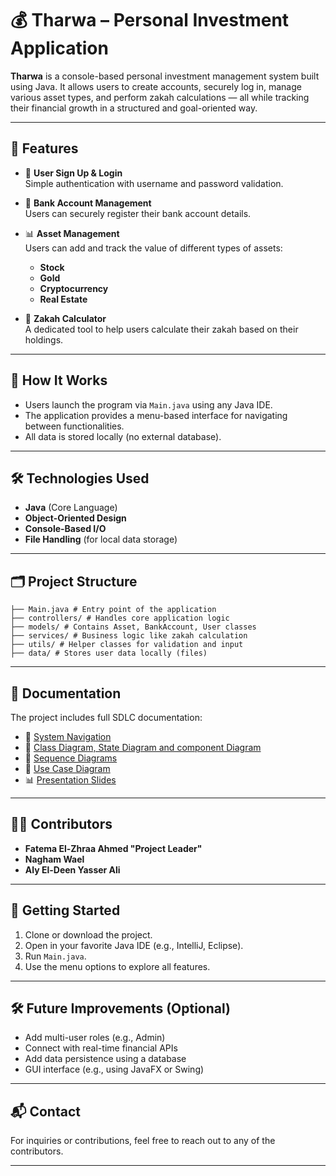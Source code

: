 # 💰 Tharwa – Personal Investment Application

**Tharwa** is a console-based personal investment management system built using Java. It allows users to create accounts, securely log in, manage various asset types, and perform zakah calculations — all while tracking their financial growth in a structured and goal-oriented way.

---

## 📌 Features

- 🔐 **User Sign Up & Login**  
  Simple authentication with username and password validation.

- 🏦 **Bank Account Management**  
  Users can securely register their bank account details.

- 📊 **Asset Management**  
  Users can add and track the value of different types of assets:
    - **Stock**
    - **Gold**
    - **Cryptocurrency**
    - **Real Estate**

- 🕌 **Zakah Calculator**  
  A dedicated tool to help users calculate their zakah based on their holdings.

---

## 🧠 How It Works

- Users launch the program via `Main.java` using any Java IDE.
- The application provides a menu-based interface for navigating between functionalities.
- All data is stored locally (no external database).

---

## 🛠️ Technologies Used

- **Java** (Core Language)
- **Object-Oriented Design**
- **Console-Based I/O**
- **File Handling** (for local data storage)

---

## 🗂️ Project Structure

```angular2html
├── Main.java # Entry point of the application
├── controllers/ # Handles core application logic
├── models/ # Contains Asset, BankAccount, User classes
├── services/ # Business logic like zakah calculation
├── utils/ # Helper classes for validation and input
├── data/ # Stores user data locally (files)
```
---

## 📄 Documentation

The project includes full SDLC documentation:

- 📙 [System Navigation](https://miro.com/app/board/uXjVIOBRPhU=/)
- 🧪 [Class Diagram, State Diagram and component Diagram](https://app.diagrams.net/#G1ur9hwcOiEpEGw7NfDLpcxsdzo6gH-VJE#%7B%22pageId%22%3A%22C5RBs43oDa-KdzZeNtuy%22%7D)
- 🧪 [Sequence Diagrams](https://app.diagrams.net/#G1p_RpdmRiZOA_I9Y83zHgBazrg6ZugS6y#%7B%22pageId%22%3A%222YBvvXClWsGukQMizWep%22%7D)
- 🧪 [Use Case Diagram](https://drive.google.com/file/d/1-l8eXZtXxFNTDgrA5A3z2VnGhiTnrksV/view?usp=sharing)
- 📊 [Presentation Slides](https://www.canva.com/design/DAGmyUiPYIw/Zr2iSQpC-VBxQyLeBq6ZNw/edit)


---

## 👨‍💻 Contributors

- **Fatema El-Zhraa Ahmed "Project Leader"**
- **Nagham Wael**
- **Aly El-Deen Yasser Ali**

---

## 🚀 Getting Started

1. Clone or download the project.
2. Open in your favorite Java IDE (e.g., IntelliJ, Eclipse).
3. Run `Main.java`.
4. Use the menu options to explore all features.

---

## 🛠️ Future Improvements (Optional)

- Add multi-user roles (e.g., Admin)
- Connect with real-time financial APIs
- Add data persistence using a database
- GUI interface (e.g., using JavaFX or Swing)

---

## 📬 Contact

For inquiries or contributions, feel free to reach out to any of the contributors.

---
